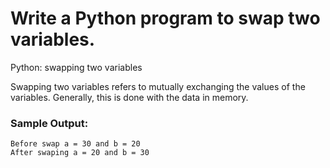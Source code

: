 # Write a Python program to swap two variables.

Python: swapping two variables

Swapping two variables refers to mutually exchanging the values of the variables. Generally, this is done with the data in memory.


### Sample Output:
```
Before swap a = 30 and b = 20                    
After swaping a = 20 and b = 30
```